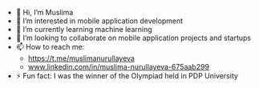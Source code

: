 - 👋 Hi, I’m Muslima
- 👀 I’m interested in mobile application development
- 🌱 I’m currently learning machine learning 
- 💞️ I’m looking to collaborate on mobile application projects and startups
- 📫 How to reach me:
    - https://t.me/muslimanurullayeva
    - www.linkedin.com/in/muslima-nurullayeva-675aab299
- ⚡ Fun fact: I was the winner of the Olympiad held in PDP University
